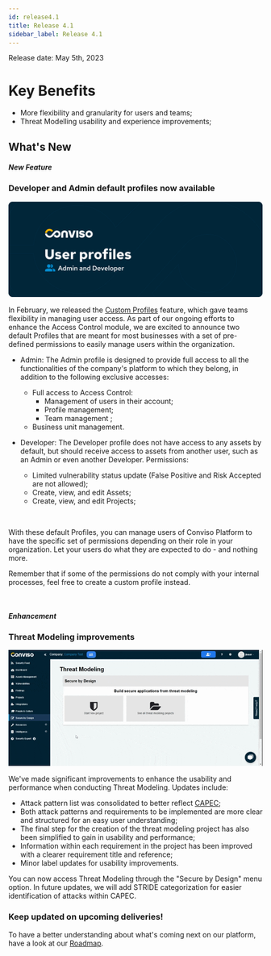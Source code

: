 ```yaml
---
id: release4.1
title: Release 4.1
sidebar_label: Release 4.1
---
```


Release date: May 5th, 2023

# Key Benefits

- More flexibility and granularity for users and teams;
- Threat Modelling usability and experience improvements;

## What's New

#### *New Feature*
### Developer and Admin default profiles now available

<div style={{textAlign: 'center'}}>

![img](../../static/img/user-profiles-admin-dev-4-1.png)

</div>

In February, we released the [Custom Profiles](https://docs.convisoappsec.com/releases/release3.9/) feature, which gave teams flexibility in managing user access. As part of our ongoing efforts to enhance the Access Control module, we are excited to announce two default Profiles that are meant for most businesses with a set of pre-defined permissions to easily manage users within the organization.

- Admin: The Admin profile is designed to provide full access to all the functionalities of the company's platform to which they belong, in addition to the following exclusive accesses: 
  - Full access to Access Control:
    - Management of users in their account; 
    - Profile management; 
    - Team management ;
  - Business unit management.

- Developer: The Developer profile does not have access to any assets by default, but should receive access to assets from another user, such as an Admin or even another Developer.
  Permissions: 
    - Limited vulnerability status update (False Positive and Risk Accepted are not allowed);
    - Create, view, and edit Assets;
    - Create, view, and edit Projects;      

<br />

With these default Profiles, you can manage users of Conviso Platform to have the specific set of permissions depending on their role in your organization. Let your users do what they are expected to do - and nothing more.

Remember that if some of the permissions do not comply with your internal processes, feel free to create a custom profile instead.

<br />

#### *Enhancement*
### Threat Modeling improvements

<div style={{textAlign: 'center'}}>

![img](../../static/img/threat-modeling-4-1.gif)

</div>

We've made significant improvements to enhance the usability and performance when conducting Threat Modeling. Updates include:
- Attack pattern list was consolidated to better reflect [CAPEC](https://capec.mitre.org/data/index.html);
- Both attack patterns and requirements to be implemented are more clear and structured for an easy user understanding;
- The final step for the creation of the threat modeling project has also been simplified to gain in usability and performance;
- Information within each requirement in the project has been improved with a clearer requirement title and reference;
- Minor label updates for usability improvements.

You can now access Threat Modeling through the "Secure by Design" menu option. 
In future updates, we will add STRIDE categorization for easier identification of attacks within CAPEC.

### Keep updated on upcoming deliveries!

To have a better understanding about what's coming next on our platform, have a look at our [Roadmap](https://sharing.clickup.com/3016679/b/h/2w1z7-101803/0f4cd1b4e98d956).



